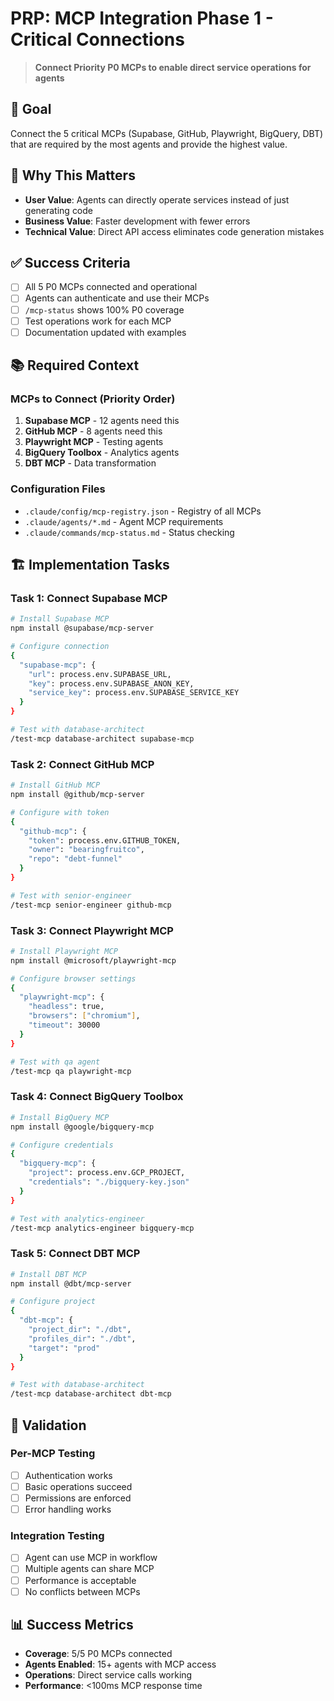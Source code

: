 # PRP: MCP Integration Phase 1 - Critical Connections

> **Connect Priority P0 MCPs to enable direct service operations for agents**

## 🎯 Goal
Connect the 5 critical MCPs (Supabase, GitHub, Playwright, BigQuery, DBT) that are required by the most agents and provide the highest value.

## 🔑 Why This Matters
- **User Value**: Agents can directly operate services instead of just generating code
- **Business Value**: Faster development with fewer errors
- **Technical Value**: Direct API access eliminates code generation mistakes

## ✅ Success Criteria
- [ ] All 5 P0 MCPs connected and operational
- [ ] Agents can authenticate and use their MCPs
- [ ] `/mcp-status` shows 100% P0 coverage
- [ ] Test operations work for each MCP
- [ ] Documentation updated with examples

## 📚 Required Context

### MCPs to Connect (Priority Order)
1. **Supabase MCP** - 12 agents need this
2. **GitHub MCP** - 8 agents need this  
3. **Playwright MCP** - Testing agents
4. **BigQuery Toolbox** - Analytics agents
5. **DBT MCP** - Data transformation

### Configuration Files
- `.claude/config/mcp-registry.json` - Registry of all MCPs
- `.claude/agents/*.md` - Agent MCP requirements
- `.claude/commands/mcp-status.md` - Status checking

## 🏗️ Implementation Tasks

### Task 1: Connect Supabase MCP
```bash
# Install Supabase MCP
npm install @supabase/mcp-server

# Configure connection
{
  "supabase-mcp": {
    "url": process.env.SUPABASE_URL,
    "key": process.env.SUPABASE_ANON_KEY,
    "service_key": process.env.SUPABASE_SERVICE_KEY
  }
}

# Test with database-architect
/test-mcp database-architect supabase-mcp
```

### Task 2: Connect GitHub MCP
```bash
# Install GitHub MCP
npm install @github/mcp-server

# Configure with token
{
  "github-mcp": {
    "token": process.env.GITHUB_TOKEN,
    "owner": "bearingfruitco",
    "repo": "debt-funnel"
  }
}

# Test with senior-engineer
/test-mcp senior-engineer github-mcp
```

### Task 3: Connect Playwright MCP
```bash
# Install Playwright MCP
npm install @microsoft/playwright-mcp

# Configure browser settings
{
  "playwright-mcp": {
    "headless": true,
    "browsers": ["chromium"],
    "timeout": 30000
  }
}

# Test with qa agent
/test-mcp qa playwright-mcp
```

### Task 4: Connect BigQuery Toolbox
```bash
# Install BigQuery MCP
npm install @google/bigquery-mcp

# Configure credentials
{
  "bigquery-mcp": {
    "project": process.env.GCP_PROJECT,
    "credentials": "./bigquery-key.json"
  }
}

# Test with analytics-engineer
/test-mcp analytics-engineer bigquery-mcp
```

### Task 5: Connect DBT MCP
```bash
# Install DBT MCP
npm install @dbt/mcp-server

# Configure project
{
  "dbt-mcp": {
    "project_dir": "./dbt",
    "profiles_dir": "./dbt",
    "target": "prod"
  }
}

# Test with database-architect
/test-mcp database-architect dbt-mcp
```

## 🧪 Validation

### Per-MCP Testing
- [ ] Authentication works
- [ ] Basic operations succeed
- [ ] Permissions are enforced
- [ ] Error handling works

### Integration Testing
- [ ] Agent can use MCP in workflow
- [ ] Multiple agents can share MCP
- [ ] Performance is acceptable
- [ ] No conflicts between MCPs

## 📊 Success Metrics
- **Coverage**: 5/5 P0 MCPs connected
- **Agents Enabled**: 15+ agents with MCP access
- **Operations**: Direct service calls working
- **Performance**: <100ms MCP response time
